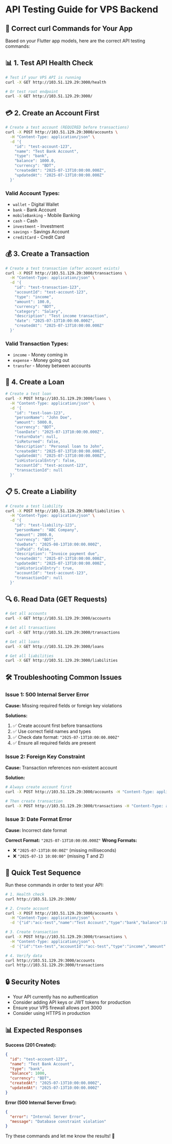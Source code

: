 # API Testing Guide for VPS Backend

## 🔧 **Correct curl Commands for Your App**

Based on your Flutter app models, here are the correct API testing commands:

## 📊 **1. Test API Health Check**

```bash
# Test if your VPS API is running
curl -X GET http://103.51.129.29:3000/health

# Or test root endpoint
curl -X GET http://103.51.129.29:3000/
```

## 💳 **2. Create an Account First** 

```bash
# Create a test account (REQUIRED before transactions)
curl -X POST http://103.51.129.29:3000/accounts \
  -H "Content-Type: application/json" \
  -d '{
    "id": "test-account-123",
    "name": "Test Bank Account",
    "type": "bank",
    "balance": 1000.0,
    "currency": "BDT",
    "createdAt": "2025-07-13T10:00:00.000Z",
    "updatedAt": "2025-07-13T10:00:00.000Z"
  }'
```

### **Valid Account Types:**
- `wallet` - Digital Wallet
- `bank` - Bank Account  
- `mobileBanking` - Mobile Banking
- `cash` - Cash
- `investment` - Investment
- `savings` - Savings Account
- `creditCard` - Credit Card

## 💰 **3. Create a Transaction**

```bash
# Create a test transaction (after account exists)
curl -X POST http://103.51.129.29:3000/transactions \
  -H "Content-Type: application/json" \
  -d '{
    "id": "test-transaction-123",
    "accountId": "test-account-123",
    "type": "income",
    "amount": 100.0,
    "currency": "BDT",
    "category": "Salary",
    "description": "Test income transaction",
    "date": "2025-07-13T10:00:00.000Z",
    "createdAt": "2025-07-13T10:00:00.000Z"
  }'
```

### **Valid Transaction Types:**
- `income` - Money coming in
- `expense` - Money going out  
- `transfer` - Money between accounts

## 💸 **4. Create a Loan**

```bash
# Create a test loan
curl -X POST http://103.51.129.29:3000/loans \
  -H "Content-Type: application/json" \
  -d '{
    "id": "test-loan-123",
    "personName": "John Doe",
    "amount": 5000.0,
    "currency": "BDT",
    "loanDate": "2025-07-13T10:00:00.000Z",
    "returnDate": null,
    "isReturned": false,
    "description": "Personal loan to John",
    "createdAt": "2025-07-13T10:00:00.000Z",
    "updatedAt": "2025-07-13T10:00:00.000Z",
    "isHistoricalEntry": false,
    "accountId": "test-account-123",
    "transactionId": null
  }'
```

## 📋 **5. Create a Liability**

```bash
# Create a test liability
curl -X POST http://103.51.129.29:3000/liabilities \
  -H "Content-Type: application/json" \
  -d '{
    "id": "test-liability-123",
    "personName": "ABC Company",
    "amount": 2000.0,
    "currency": "BDT",
    "dueDate": "2025-08-13T10:00:00.000Z",
    "isPaid": false,
    "description": "Invoice payment due",
    "createdAt": "2025-07-13T10:00:00.000Z",
    "updatedAt": "2025-07-13T10:00:00.000Z",
    "isHistoricalEntry": true,
    "accountId": "test-account-123",
    "transactionId": null
  }'
```

## 🔍 **6. Read Data (GET Requests)**

```bash
# Get all accounts
curl -X GET http://103.51.129.29:3000/accounts

# Get all transactions  
curl -X GET http://103.51.129.29:3000/transactions

# Get all loans
curl -X GET http://103.51.129.29:3000/loans

# Get all liabilities
curl -X GET http://103.51.129.29:3000/liabilities
```

## 🛠️ **Troubleshooting Common Issues**

### **Issue 1: 500 Internal Server Error**
**Cause:** Missing required fields or foreign key violations

**Solutions:**
1. ✅ Create account first before transactions
2. ✅ Use correct field names and types
3. ✅ Check date format: `"2025-07-13T10:00:00.000Z"`
4. ✅ Ensure all required fields are present

### **Issue 2: Foreign Key Constraint**
**Cause:** Transaction references non-existent account

**Solution:**
```bash
# Always create account first
curl -X POST http://103.51.129.29:3000/accounts -H "Content-Type: application/json" -d '{"id":"acc-1","name":"Test","type":"bank","balance":0,"currency":"BDT","createdAt":"2025-07-13T10:00:00.000Z","updatedAt":"2025-07-13T10:00:00.000Z"}'

# Then create transaction
curl -X POST http://103.51.129.29:3000/transactions -H "Content-Type: application/json" -d '{"id":"txn-1","accountId":"acc-1","type":"income","amount":100,"currency":"BDT","date":"2025-07-13T10:00:00.000Z","createdAt":"2025-07-13T10:00:00.000Z"}'
```

### **Issue 3: Date Format Error**
**Cause:** Incorrect date format

**Correct Format:** `"2025-07-13T10:00:00.000Z"`
**Wrong Formats:** 
- ❌ `"2025-07-13T10:00:00Z"` (missing milliseconds)
- ❌ `"2025-07-13 10:00:00"` (missing T and Z)

## 🧪 **Quick Test Sequence**

Run these commands in order to test your API:

```bash
# 1. Health check
curl http://103.51.129.29:3000/

# 2. Create account
curl -X POST http://103.51.129.29:3000/accounts \
  -H "Content-Type: application/json" \
  -d '{"id":"acc-test","name":"Test Account","type":"bank","balance":1000,"currency":"BDT","createdAt":"2025-07-13T10:00:00.000Z","updatedAt":"2025-07-13T10:00:00.000Z"}'

# 3. Create transaction
curl -X POST http://103.51.129.29:3000/transactions \
  -H "Content-Type: application/json" \
  -d '{"id":"txn-test","accountId":"acc-test","type":"income","amount":500,"currency":"BDT","category":"Test","description":"Test transaction","date":"2025-07-13T10:00:00.000Z","createdAt":"2025-07-13T10:00:00.000Z"}'

# 4. Verify data
curl http://103.51.129.29:3000/accounts
curl http://103.51.129.29:3000/transactions
```

## 🔒 **Security Notes**

- Your API currently has no authentication
- Consider adding API keys or JWT tokens for production
- Ensure your VPS firewall allows port 3000
- Consider using HTTPS in production

## 📊 **Expected Responses**

**Success (201 Created):**
```json
{
  "id": "test-account-123",
  "name": "Test Bank Account",
  "type": "bank",
  "balance": 1000,
  "currency": "BDT",
  "createdAt": "2025-07-13T10:00:00.000Z",
  "updatedAt": "2025-07-13T10:00:00.000Z"
}
```

**Error (500 Internal Server Error):**
```json
{
  "error": "Internal Server Error",
  "message": "Database constraint violation"
}
```

Try these commands and let me know the results! 🚀